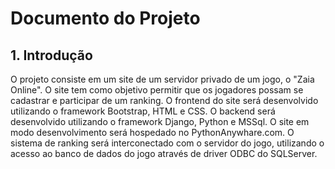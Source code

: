 # Documento do Projeto

## 1. Introdução

O projeto consiste em um site de um servidor privado de um jogo, o "Zaia Online". O site tem como objetivo permitir que os jogadores possam se cadastrar e participar de um ranking. O frontend do site será desenvolvido utilizando o framework Bootstrap, HTML e CSS. O backend será desenvolvido utilizando o framework Django, Python e MSSql. O site em modo desenvolvimento será hospedado no PythonAnywhare.com. O sistema de ranking será interconectado com o servidor do jogo, utilizando o acesso ao banco de dados do jogo através de driver ODBC do SQLServer.
